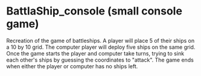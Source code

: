 # BattlaShip_console (small console game)
Recreation of the game of battleships. A player will place 5 of their ships on a 10 by 10 grid. 
The computer player will deploy five ships on the same grid. Once the game starts the player and computer take turns, 
trying to sink each other's ships by guessing the coordinates to "attack". 
The game ends when either the player or computer has no ships left.
